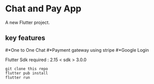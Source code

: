 # Chat and Pay App

A new Flutter project.

## key features
#*One to One Chat
#*Payment gateway using stripe
#*Google Login

Flutter Sdk required : 2.15 < sdk > 3.0.0

```
git clone this repo
flutter pub install
flutter run
```
